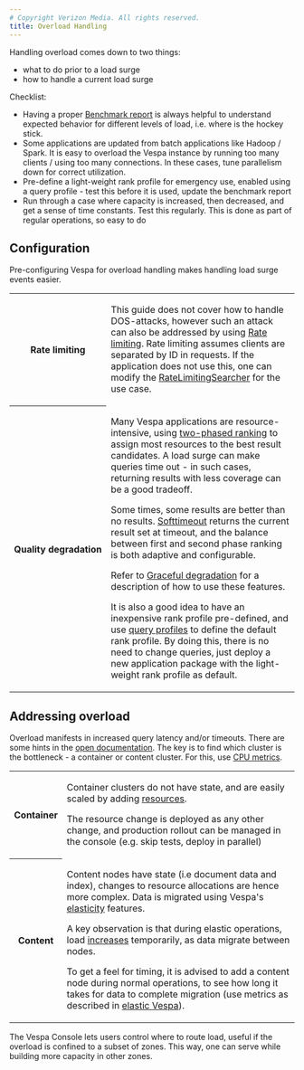 ```yaml
---
# Copyright Verizon Media. All rights reserved.
title: Overload Handling
---
```


Handling overload comes down to two things:
* what to do prior to a load surge
* how to handle a current load surge

Checklist:
* Having a proper [Benchmark report](/benchmarking) is always helpful
  to understand expected behavior for different levels of load, i.e. where is the hockey stick.
* Some applications are updated from batch applications like Hadoop / Spark.
  It is easy to overload the Vespa instance by running too many clients / using too many connections.
  In these cases, tune parallelism down for correct utilization.
* Pre-define a light-weight rank profile for emergency use, enabled using a query profile -
  test this before it is used, update the benchmark report
* Run through a case where capacity is increased, then decreased, and get a sense of time constants.
  Test this regularly. This is done as part of regular operations, so easy to do   



## Configuration
Pre-configuring Vespa for overload handling makes handling load surge events easier.

<table class="table">
<tr><th style="white-space: nowrap">Rate limiting</th>
<td><p>This guide does not cover how to handle DOS-attacks,
    however such an attack can also be addressed by using
    <a href="https://docs.vespa.ai/en/performance/rate-limiting-searcher.html">Rate limiting</a>.
    Rate limiting assumes clients are separated by ID in requests.
    If the application does not use this, one can modify the 
    <a href="https://github.com/vespa-engine/vespa/blob/master/container-search/src/main/java/com/yahoo/search/searchers/RateLimitingSearcher.java">
    RateLimitingSearcher</a> for the use case.</p></td></tr>
<tr><th style="white-space: nowrap">Quality degradation</th>
<td><p>Many Vespa applications are resource-intensive,
    using <a href="https://docs.vespa.ai/en/ranking.html">two-phased ranking</a>
    to assign most resources to the best result candidates.
    A load surge can make queries time out -
    in such cases, returning results with less coverage can be a good tradeoff.
    </p><p>
    Some times, some results are better than no results.
    <a href="https://docs.vespa.ai/en/reference/query-api-reference.html#ranking.softtimeout">Softtimeout</a>
    returns the current result set at timeout, and the balance between first and second phase ranking is both 
    adaptive and configurable.
    </p><p>    
    Refer to <a href="https://docs.vespa.ai/en/graceful-degradation.html">Graceful degradation</a>
    for a description of how to use these features.
    </p><p>
    It is also a good idea to have an inexpensive rank profile pre-defined,
    and use <a href="https://docs.vespa.ai/en/query-profiles.html">query profiles</a>
    to define the default rank profile.
    By doing this, there is no need to change queries,
    just deploy a new application package with the light-weight rank profile as default.</p></td>
</tr>
</table>



## Addressing overload
Overload manifests in increased query latency and/or timeouts.
There are some hints in the
[open documentation](https://docs.vespa.ai/en/operations/admin-procedures.html#overload).
The key is to find which cluster is the bottleneck - a container or content cluster.
For this, use [CPU metrics](/monitoring).

<table class="table">
<tr><th style="white-space: nowrap">Container</th>
<td><p>Container clusters do not have state, and are easily scaled by adding
    <a href="/reference/services#resources">resources</a>.
    </p><p>
    The resource change is deployed as any other change,
    and production rollout can be managed in the console (e.g. skip tests, deploy in parallel)
    </p></td></tr>
<tr><th style="white-space: nowrap">Content</th>
<td><p>Content nodes have state (i.e document data and index),
    changes to resource allocations are hence more complex.
    Data is migrated using Vespa's
    <a href="https://docs.vespa.ai/en/elastic-vespa.html">elasticity</a> features.
    </p><p>
    A key observation is that during elastic operations,
    load <span style="text-decoration: underline;">increases</span> temporarily,
    as data migrate between nodes.
    </p><p>
    To get a feel for timing, it is advised to add a content node during normal operations,
    to see how long it takes for data to complete migration (use metrics as described in 
    <a href="https://docs.vespa.ai/en/elastic-vespa.html">elastic Vespa</a>).     
    </p></td></tr>
</table>

The Vespa Console lets users control where to route load,
useful if the overload is confined to a subset of zones.
This way, one can serve while building more capacity in other zones.
